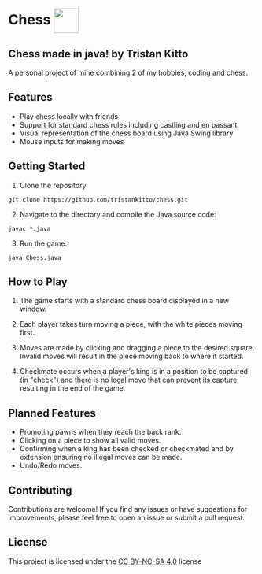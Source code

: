 # Chess <img src=https://raw.githubusercontent.com/tristankitto/Chess/main/src/chessicon.png height = "50" align = "center">

## Chess made in java! by Tristan Kitto

A personal project of mine combining 2 of my hobbies, coding and chess.

## Features

- Play chess locally with friends
- Support for standard chess rules including castling and en passant
- Visual representation of the chess board using Java Swing library
- Mouse inputs for making moves

## Getting Started

1. Clone the repository:
```shell
git clone https://github.com/tristankitto/chess.git
```

2. Navigate to the directory and compile the Java source code:
```shell
javac *.java
```

3. Run the game:
```shell
java Chess.java
```

## How to Play

1. The game starts with a standard chess board displayed in a new window.

2. Each player takes turn moving a piece, with the white pieces moving first.

3. Moves are made by clicking and dragging a piece to the desired square. Invalid moves will result in the piece moving back to where it started.

4. Checkmate occurs when a player's king is in a position to be captured (in "check") and there is no legal move that can prevent its capture, resulting in the end of the game.

## Planned Features
- Promoting pawns when they reach the back rank.
- Clicking on a piece to show all valid moves.
- Confirming when a king has been checked or checkmated and by extension ensuring no illegal moves can be made.
- Undo/Redo moves.

## Contributing
Contributions are welcome! If you find any issues or have suggestions for improvements, please feel free to open an issue or submit a pull request.

## License
This project is licensed under the [CC BY-NC-SA 4.0](https://creativecommons.org/licenses/by-nc-sa/4.0/) license
